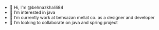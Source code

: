 - 👋 Hi, I’m @behnazkhalili84
- 👀 I’m interested in java
- 🌱 I’m currently work at behsazan mellat co. as a designer and developer
- 💞️ I’m looking to collaborate on java and spring project

<!---
behnazkhalili84/behnazkhalili84 is a ✨ special ✨ repository because its `README.md` (this file) appears on your GitHub profile.
You can click the Preview link to take a look at your changes.
--->
